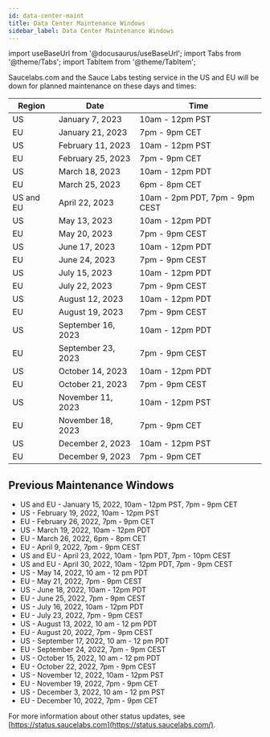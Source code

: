 ```yaml
---
id: data-center-maint
title: Data Center Maintenance Windows
sidebar_label: Data Center Maintenance Windows
---
```


import useBaseUrl from '@docusaurus/useBaseUrl';
import Tabs from '@theme/Tabs';
import TabItem from '@theme/TabItem';

Saucelabs.com and the Sauce Labs testing service in the US and EU will be down for planned maintenance on these days and times:

| Region | Date | Time |
|---|---|---|
| US | January 7, 2023 | 10am - 12pm PST  |
| EU | January 21, 2023 | 7pm - 9pm CET  |
| US  | February 11, 2023  | 10am - 12pm PST  |
| EU  | February 25, 2023  | 7pm - 9pm CET  |
| US  | March 18, 2023  | 10am - 12pm PDT  |
| EU  | March 25, 2023  | 6pm - 8pm CET  |
| US and EU  | April 22, 2023  | 10am - 2pm PDT, 7pm - 9pm CEST  |
| US  | May 13, 2023  | 10am - 12pm PDT  |
| EU  | May 20, 2023  | 7pm - 9pm CEST  |
| US  | June 17, 2023  | 10am - 12pm PDT  |
| EU  | June 24, 2023  | 7pm - 9pm CEST  |
| US  | July 15, 2023  | 10am - 12pm PDT  |
| EU  | July 22, 2023  | 7pm - 9pm CEST  |
| US  | August 12, 2023  | 10am - 12pm PDT  |
| EU  | August 19, 2023  | 7pm - 9pm CEST  |
| US  | September 16, 2023  | 10am - 12pm PDT  |
| EU  | September 23, 2023  | 7pm - 9pm CEST  |
| US  | October 14, 2023  | 10am - 12pm PDT  |
| EU  | October 21, 2023  | 7pm - 9pm CEST  |
| US  | November 11, 2023  | 10am - 12pm PST  |
| EU  | November 18, 2023  | 7pm - 9pm CET  |
| US  | December 2, 2023  | 10am - 12pm PST  |
| EU  | December 9, 2023  | 7pm - 9pm CET  |


## Previous Maintenance Windows
* US and EU - January 15, 2022, 10am - 12pm PST, 7pm - 9pm CET
* US - February 19, 2022, 10am - 12pm PST
* EU - February 26, 2022, 7pm - 9pm CET
* US - March 19, 2022, 10am - 12pm PDT
* EU - March 26, 2022, 6pm - 8pm CET
* EU - April 9, 2022, 7pm - 9pm CEST
* US and EU - April 23, 2022, 10am - 1pm PDT, 7pm - 10pm CEST
* US and EU - April 30, 2022, 10am - 12pm PDT, 7pm - 9pm CEST
* US - May 14, 2022, 10 am - 12 pm PDT
* EU - May 21, 2022, 7pm - 9pm CEST
* US - June 18, 2022, 10am - 12pm PDT
* EU - June 25, 2022, 7pm - 9pm CEST
* US - July 16, 2022, 10am - 12pm PDT
* EU - July 23, 2022, 7pm - 9pm CEST
* US - August 13, 2022, 10 am - 12 pm PDT
* EU - August 20, 2022, 7pm - 9pm CEST
* US - September 17, 2022, 10 am - 12 pm PDT
* EU - September 24, 2022, 7pm - 9pm CEST
* US - October 15, 2022, 10 am - 12 pm PDT
* EU - October 22, 2022, 7pm - 9pm CEST
* US - November 12, 2022, 10am - 12pm PST
* EU - November 19, 2022, 7pm - 9pm CET
* US - December 3, 2022, 10 am - 12 pm PST
* EU - December 10, 2022, 7pm - 9pm CET

For more information about other status updates, see [https://status.saucelabs.com](https://status.saucelabs.com/).
